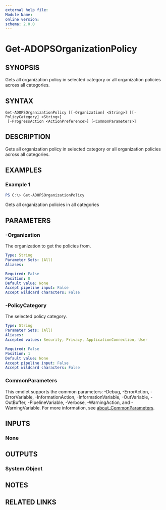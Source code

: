 ```yaml
---
external help file:
Module Name:
online version:
schema: 2.0.0
---
```


# Get-ADOPSOrganizationPolicy

## SYNOPSIS

Gets all organization policy in selected category or all organization policies across all categories.

## SYNTAX

```
Get-ADOPSOrganizationPolicy [[-Organization] <String>] [[-PolicyCategory] <String>]
 [-ProgressAction <ActionPreference>] [<CommonParameters>]
```

## DESCRIPTION
Gets all organization policy in selected category or all organization policies across all categories.

## EXAMPLES

### Example 1
```powershell
PS C:\> Get-ADOPSOrganizationPolicy
```

Gets all organization policies in all categories

## PARAMETERS

### -Organization
The organization to get the policies from.

```yaml
Type: String
Parameter Sets: (All)
Aliases:

Required: False
Position: 0
Default value: None
Accept pipeline input: False
Accept wildcard characters: False
```

### -PolicyCategory
The selected policy category.

```yaml
Type: String
Parameter Sets: (All)
Aliases:
Accepted values: Security, Privacy, ApplicationConnection, User

Required: False
Position: 1
Default value: None
Accept pipeline input: False
Accept wildcard characters: False
```

### CommonParameters
This cmdlet supports the common parameters: -Debug, -ErrorAction, -ErrorVariable, -InformationAction, -InformationVariable, -OutVariable, -OutBuffer, -PipelineVariable, -Verbose, -WarningAction, and -WarningVariable. For more information, see [about_CommonParameters](http://go.microsoft.com/fwlink/?LinkID=113216).

## INPUTS

### None

## OUTPUTS

### System.Object
## NOTES

## RELATED LINKS
